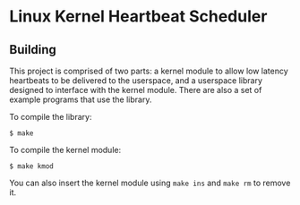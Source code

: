 # Linux Kernel Heartbeat Scheduler



## Building
This project is comprised of two parts: a kernel module to allow low latency heartbeats
to be delivered to the userspace, and a userspace library designed to interface with the
kernel module. There are also a set of example programs that use the library.


To compile the library:
```
$ make
```

To compile the kernel module:
```
$ make kmod
```

You can also insert the kernel module using `make ins` and `make rm` to remove it.
